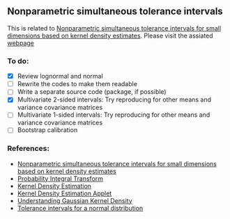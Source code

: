## Nonparametric simultaneous tolerance intervals

This is related to [Nonparametric simultaneous tolerance intervals for small dimensions based on kernel density estimates](https://www.tandfonline.com/doi/full/10.1080/03610918.2025.2458573). Please visit the assiated [webpage](https://shainerosewel.github.io/Nonparametric-tolerance-intervals/initial_notes.html)

### To do:

- [x] Review lognormal and normal  
- [ ] Rewrite the codes to make them readable
- [ ] Write a separate source code (package, if possible)
- [x] Multivariate 2-sided intervals: Try reproducing for other means and variance covariance matrices
- [ ] Multivariate 1-sided intervals: Try reproducing for other means and variance covariance matrices
- [ ] Bootstrap calibration
  
### References:
- [Nonparametric simultaneous tolerance intervals for small dimensions based on kernel density estimates](https://www.tandfonline.com/doi/full/10.1080/03610918.2025.2458573)
- [Probability Integral Transform](https://matthewfeickert.github.io/Statistics-Notes/notebooks/Introductory/probability-integral-transform.html)
- [Kernel Density Estimation](https://medium.com/analytics-vidhya/kernel-density-estimation-kernel-construction-and-bandwidth-optimization-using-maximum-b1dfce127073)
- [Kernel Density Estimation Applet](https://mathisonian.github.io/kde/)
- [Understanding Gaussian Kernel Density](https://rpubs.com/mcocam12/kdf_byhand)
- [Tolerance intervals for a normal distribution](https://www.itl.nist.gov/div898/handbook/prc/section2/prc263.htm)

